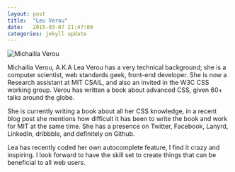 ```yaml
---
layout: post
title:  "Leu Verou"
date:   2015-03-07 21:47:00
categories: jekyll update
---
```

<img src="../../../../../images/smiling.jpg" alt="Michailia Verou" class="center-it">

Michailia Verou, A.K.A Lea Verou has a very technical background; she is a computer scientist, web standards geek, front-end developer. She is now a Research assistant at MIT CSAIL, and also an invited in the W3C CSS working group. Verou has written a book about advanced CSS, given 60+ talks around the globe. 

She is currently writing a book about all her CSS knowledge, in a recent blog post she mentions how difficult it has been to write the book and work for MIT at the same time.
She has a presence on Twitter, Facebook, Lanyrd, LinkedIn, dribbble, and definitely on Github.

Lea has recently coded her own autocomplete feature, I find it crazy and inspiring. I look forward to have the skill set to create things that can be beneficial to all web users.

